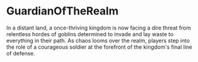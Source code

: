 # GuardianOfTheRealm
In a distant land, a once-thriving kingdom is now facing a dire threat from relentless hordes of goblins determined to invade and lay waste to everything in their path. As chaos looms over the realm, players step into the role of a courageous soldier at the forefront of the kingdom's final line of defense.
